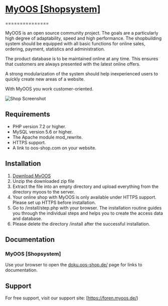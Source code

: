 # [MyOOS [Shopsystem]](https://www.oos-shop.de) 
===============


MyOOS is an open source community project. The goals are a particularly high degree of adaptability, speed and high performance. The shopbuilding system should be equipped with all basic functions for online sales, ordering, payment, statistics and administration.

The product database is to be maintained online at any time. This ensures that customers are always presented with the latest online offers.

A strong modularization of the system should help inexperienced users to quickly create new areas of a website.

With MyOOS you work customer-oriented.


![Shop Screenshot](https://i.imgur.com/5WtfwLv.jpg)


Requirements
------------

- PHP version 7.2 or higher.
- MySQL version 5.6 or higher.
- The Apache module mod_rewrite.
- HTTPS support.
- A link to oos-shop.com on your website.


Installation
------------

1. [Download MyOOS](https://github.com/r23/MyOOS/releases)
2. Unzip the downloaded zip file 
3. Extract the file into an empty directory and upload everything from the directory myoos to the server.
4. Your online shop with MyOOS is only available under HTTPS support. Please set up HTTPS before installation.
5. Go to /install/step.php with your browser. The installation routine guides you through the individual steps and helps you to create the access data and database. 
6. Please delete the directory /install after the successful installation.


Documentation
-------------

### MyOOS [Shopsystem]
Use your browser to open the [doku.oos-shop.de/](http://doku.oos-shop.de/) page for links to documentation.


Support
-------
For free support, visit our support site: [https://foren.myoos.de/)
